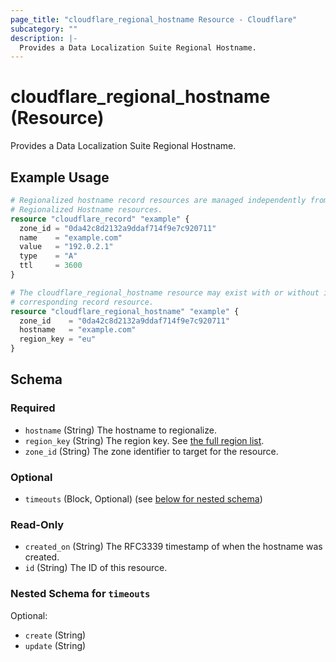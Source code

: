 ```yaml
---
page_title: "cloudflare_regional_hostname Resource - Cloudflare"
subcategory: ""
description: |-
  Provides a Data Localization Suite Regional Hostname.
---
```


# cloudflare_regional_hostname (Resource)

Provides a Data Localization Suite Regional Hostname.

## Example Usage

```terraform
# Regionalized hostname record resources are managed independently from the
# Regionalized Hostname resources.
resource "cloudflare_record" "example" {
  zone_id = "0da42c8d2132a9ddaf714f9e7c920711"
  name    = "example.com"
  value   = "192.0.2.1"
  type    = "A"
  ttl     = 3600
}

# The cloudflare_regional_hostname resource may exist with or without its
# corresponding record resource.
resource "cloudflare_regional_hostname" "example" {
  zone_id    = "0da42c8d2132a9ddaf714f9e7c920711"
  hostname   = "example.com"
  region_key = "eu"
}
```
<!-- schema generated by tfplugindocs -->
## Schema

### Required

- `hostname` (String) The hostname to regionalize.
- `region_key` (String) The region key. See [the full region list](https://developers.cloudflare.com/data-localization/regional-services/get-started/).
- `zone_id` (String) The zone identifier to target for the resource.

### Optional

- `timeouts` (Block, Optional) (see [below for nested schema](#nestedblock--timeouts))

### Read-Only

- `created_on` (String) The RFC3339 timestamp of when the hostname was created.
- `id` (String) The ID of this resource.

<a id="nestedblock--timeouts"></a>
### Nested Schema for `timeouts`

Optional:

- `create` (String)
- `update` (String)


